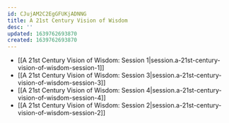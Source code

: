 ```yaml
---
id: CJujAM2C2EgGFUKjADNNG
title: A 21st Century Vision of Wisdom
desc: ''
updated: 1639762693870
created: 1639762693870
---
```


- [[A 21st Century Vision of Wisdom:  Session 1|session.a-21st-century-vision-of-wisdom-session-1]]
- [[A 21st Century Vision of Wisdom:  Session 3|session.a-21st-century-vision-of-wisdom-session-3]]
- [[A 21st Century Vision of Wisdom:  Session 4|session.a-21st-century-vision-of-wisdom-session-4]]
- [[A 21st Century Vision of Wisdom:  Session 2|session.a-21st-century-vision-of-wisdom-session-2]]
